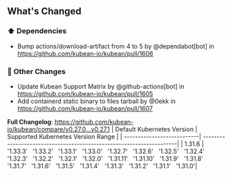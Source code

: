 <!-- Release notes generated using configuration in .github/release.yml at v0.27.1 -->

## What's Changed
### ⬆️ Dependencies
* Bump actions/download-artifact from 4 to 5 by @dependabot[bot] in https://github.com/kubean-io/kubean/pull/1606
### 🔨 Other Changes
* Update Kubean Support Matrix by @github-actions[bot] in https://github.com/kubean-io/kubean/pull/1605
* Add containerd static binary to files tarball by @0ekk in https://github.com/kubean-io/kubean/pull/1607


**Full Changelog**: https://github.com/kubean-io/kubean/compare/v0.27.0...v0.27.1
| Default Kubernetes Version | Supported Kubernetes Version Range                                   |
| ---------------------------| ---------------------------------------------------------------------|
| 1.31.6                  |  '1.33.3' &nbsp; '1.33.2' &nbsp; '1.33.1' &nbsp; '1.33.0' &nbsp; '1.32.7' &nbsp; '1.32.6' &nbsp; '1.32.5' &nbsp; '1.32.4' &nbsp; '1.32.3' &nbsp; '1.32.2' &nbsp; '1.32.1' &nbsp; '1.32.0' &nbsp; '1.31.11' &nbsp; '1.31.10' &nbsp; '1.31.9' &nbsp; '1.31.8' &nbsp; '1.31.7' &nbsp; '1.31.6' &nbsp; '1.31.5' &nbsp; '1.31.4' &nbsp; '1.31.3' &nbsp; '1.31.2' &nbsp; '1.31.1' &nbsp; '1.31.0'|
